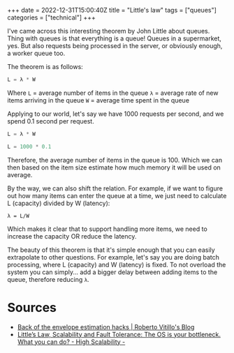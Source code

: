 +++ 
date = 2022-12-31T15:00:40Z
title = "Little's law"
tags = ["queues"]
categories = ["technical"]
+++

I've came across this interesting theorem by John Little about queues.
Thing with queues is that everything is a queue! Queues in a supermarket, yes.
But also requests being processed in the server, or obviously enough, a worker queue too.

The theorem is as follows:

```python
L = λ * W
```

Where
`L` = average number of items in the queue
`λ` = average rate of new items arriving in the queue
`W` = average time spent in the queue

Applying to our world, let's say we have 1000 requests per second, and we spend 0.1 second per request.

```python
L = λ * W

L = 1000 * 0.1
```

Therefore, the average number of items in the queue is 100.
Which we can then based on the item size estimate how much memory it will be used on average.

By the way, we can also shift the relation. For example, if we want to figure out
how many items can enter the queue at a time, we just need to calculate L (capacity)
divided by W (latency):

```
λ = L/W
```

Which makes it clear that to support handling more items, we need to increase the capacity
OR reduce the latency.

The beauty of this theorem is that it's simple enough that you can easily extrapolate to other questions.
For example, let's say you are doing batch processing, where L (capacity) and W (latency) is fixed.
To not overload the system you can simply... add a bigger delay between adding items to the queue,
therefore reducing `λ`.


# Sources

* [Back of the envelope estimation hacks | Roberto Vitillo's Blog](https://robertovitillo.com/back-of-the-envelope-estimation-hacks/)
* [Little’s Law, Scalability and Fault Tolerance: The OS is your bottleneck. What you can do? - High Scalability -](http://highscalability.com/blog/2014/2/5/littles-law-scalability-and-fault-tolerance-the-os-is-your-b.html)
